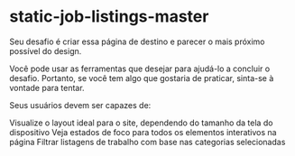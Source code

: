 # static-job-listings-master

Seu desafio é criar essa página de destino e parecer o mais próximo possível do design.

Você pode usar as ferramentas que desejar para ajudá-lo a concluir o desafio. Portanto, se você tem algo que gostaria de praticar, sinta-se à vontade para tentar.

Seus usuários devem ser capazes de:

Visualize o layout ideal para o site, dependendo do tamanho da tela do dispositivo
Veja estados de foco para todos os elementos interativos na página
Filtrar listagens de trabalho com base nas categorias selecionadas
 
